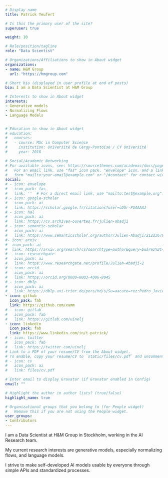 ```yaml
---
# Display name
title: Patrick Teufert

# Is this the primary user of the site?
superuser: true

weight: 10

# Role/position/tagline
role: "Data Scientist"

# Organizations/Affiliations to show in About widget
organizations: 
- name: H&M Group
  url: "https://hmgroup.com"

# Short bio (displayed in user profile at end of posts)
bio: I am a Data Scientist at H&M Group

# Interests to show in About widget
interests:
- Generative models
- Normalizing Flows
- Language Models


# Education to show in About widget
# education:
#   courses:
#   - course: MSc in Computer Science
#     institution: Université de Cergy-Pontoise / CY Université
#     year: 2018

# Social/Academic Networking
# For available icons, see: https://sourcethemes.com/academic/docs/page-builder/#icons
#   For an email link, use "fas" icon pack, "envelope" icon, and a link in the
#   form "mailto:your-email@example.com" or "/#contact" for contact widget.
social:
# - icon: envelope
#   icon_pack: fas
#   link: ''  # For a direct email link, use "mailto:test@example.org".
# - icon: google-scholar
#   icon_pack: ai
#   link: https://scholar.google.fr/citations?user=cDSr-PUAAAAJ
# - icon: hal
#   icon_pack: ai
#   link: https://cv.archives-ouvertes.fr/julien-abadji
# - icon: semantic-scholar
#   icon_pack: ai
#   link: https://www.semanticscholar.org/author/Julien-Abadji/2122367898
#- icon: arxiv
#  icon_pack: ai
#  link: https://arxiv.org/search/cs?searchtype=author&query=Suárez%2C+P+J+O
# - icon: researchgate
#   icon_pack: ai
#   link: https://www.researchgate.net/profile/Julien-Abadji-2
# - icon: orcid
#   icon_pack: ai
#   link: https://orcid.org/0000-0003-4006-8045
# - icon: dblp
#   icon_pack: ai
#   link: https://dblp.uni-trier.de/pers/hd/s/Su=aacute=rez:Pedro_Javier_Ortiz
- icon: github
  icon_pack: fab
  link: https://github.com/xamm
# - icon: gitlab
#   icon_pack: fab
#   link: https://gitlab.com/uinelj
- icon: linkedin
  icon_pack: fab
  link: https://www.linkedin.com/in/t-patrick/
# - icon: twitter
#   icon_pack: fab
#   link: https://twitter.com/uinelj
# Link to a PDF of your resume/CV from the About widget.
# To enable, copy your resume/CV to `static/files/cv.pdf` and uncomment the lines below.
# - icon: cv
#   icon_pack: ai
#   link: files/cv.pdf

# Enter email to display Gravatar (if Gravatar enabled in Config)
email: ""

# Highlight the author in author lists? (true/false)
highlight_name: true

# Organizational groups that you belong to (for People widget)
#   Remove this if you are not using the People widget.
user_groups:
- Contributors
---
```


I am a Data Scientist at H&M Group in Stockholm, working in the AI Research team.

My current research interests are generative models, especially normalizing flows, and language models.

I strive to make self-developed AI models usable by everyone through simple APIs and standardized processes.
